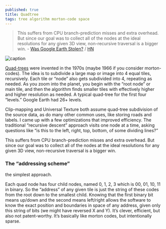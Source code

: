 ```yaml
---
published: true
title: Quadtree
tags: tree algorithm morton-code space
---
```

> This suffers from CPU branch-prediction misses and extra overhead. But since our goal was to collect all of the nodes at the ideal resolutions for any given 3D view, non-recursive traversal is a bigger win. - [Was Google Earth Stolen?](https://avibarzeev.medium.com/was-google-earth-stolen-7d1b821e589b) / [HN](https://news.ycombinator.com/item?id=28913378)

![caption](https://miro.medium.com/max/875/1*Z6wXSj9ftDmDFLXu_iY3oA.png)

[Quad-trees](https://en.wikipedia.org/wiki/Quadtree) were invented in the 1970s (maybe 1966 if you consider morton-codes). The idea is to subdivide a large map or image into 4 equal tiles, recursively. Each tile or “node” also gets subdivided into 4, repeating as needed. As you zoom into the planet, you begin with the “root node” or main tile, and then the algorithm finds smaller tiles with effectively higher and higher resolution as needed.
A typical quad-tree for the first four “levels.” Google Earth had 26+ levels.

Clip-mapping and Universal Texture both assume quad-tree subdivision of the source data, as do many other common uses, like storing roads and labels. I came up with a few optimizations that improved efficiency. The traditional “recursive descent” approach visits one node at a time, asking questions like “is this to the left, right, top, bottom, of some dividing lines?”

This suffers from CPU branch-prediction misses and extra overhead. But since our goal was to collect all of the nodes at the ideal resolutions for any given 3D view, non-recursive traversal is a bigger win.

### The “addressing scheme” 

the simplest approach. 

Each quad node has four child nodes, named 0, 1, 2, 3 which is 00, 01, 10, 11 in binary. So the “address” of any given tile is just the string of these codes from the root down to the smallest child. Knowing that the first binary bit means up/down and the second means left/right allows the software to know the exact position and boundaries in space of any address, given only this string of bits (we might have reversed X and Y). It’s clever, efficient, but also not patent-worthy. It’s basically like morton codes, but intentionally sparse.

